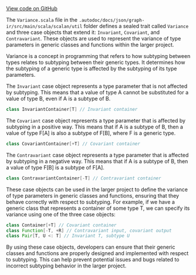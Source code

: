 [View code on GitHub](sigmastate-interpreterhttps://github.com/ScorexFoundation/sigmastate-interpreter/.autodoc/docs/json/graph-ir/src/main/scala/scalan/util)

The `Variance.scala` file in the `.autodoc/docs/json/graph-ir/src/main/scala/scalan/util` folder defines a sealed trait called `Variance` and three case objects that extend it: `Invariant`, `Covariant`, and `Contravariant`. These objects are used to represent the variance of type parameters in generic classes and functions within the larger project.

Variance is a concept in programming that refers to how subtyping between types relates to subtyping between their generic types. It determines how the subtyping of a generic type is affected by the subtyping of its type parameters.

The `Invariant` case object represents a type parameter that is not affected by subtyping. This means that a value of type A cannot be substituted for a value of type B, even if A is a subtype of B.

```scala
class InvariantContainer[T] // Invariant container
```

The `Covariant` case object represents a type parameter that is affected by subtyping in a positive way. This means that if A is a subtype of B, then a value of type F[A] is also a subtype of F[B], where F is a generic type.

```scala
class CovariantContainer[+T] // Covariant container
```

The `Contravariant` case object represents a type parameter that is affected by subtyping in a negative way. This means that if A is a subtype of B, then a value of type F[B] is a subtype of F[A].

```scala
class ContravariantContainer[-T] // Contravariant container
```

These case objects can be used in the larger project to define the variance of type parameters in generic classes and functions, ensuring that they behave correctly with respect to subtyping. For example, if we have a generic class that represents a container of some type T, we can specify its variance using one of the three case objects:

```scala
class Container[+T] // Covariant container
class Function[-T, +R] // Contravariant input, covariant output
class Pair[T, U <: T] // Invariant T, subtype U
```

By using these case objects, developers can ensure that their generic classes and functions are properly designed and implemented with respect to subtyping. This can help prevent potential issues and bugs related to incorrect subtyping behavior in the larger project.
